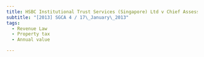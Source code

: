 ```yaml
---
title: HSBC Institutional Trust Services (Singapore) Ltd v Chief Assessor 
subtitle: "[2013] SGCA 4 / 17\_January\_2013"
tags:
  - Revenue Law
  - Property tax
  - Annual value

---
```


